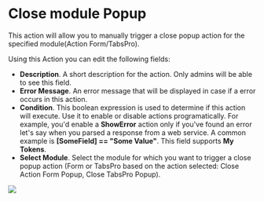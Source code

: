 # Close module Popup

This action will allow you to manually trigger a close popup action for the specified module\(Action Form/TabsPro\).

Using this Action you can edit the following fields:

* **Description**. A short description for the action. Only admins will be able to see this field.
* **Error Message**. An error message that will be displayed in case if a error occurs in this action.
* **Condition**. This boolean expression is used to determine if this action will execute. Use it to enable or disable actions programatically. For example, you'd enable a **ShowError** action only if you've found an error let's say when you parsed a response from a web service. A common example is **\[SomeField\] == "Some Value"**. This field supports **My Tokens**. 
* **Select Module**. Select the module for which you want to trigger a close popup action \(Form or TabsPro based on the action selected: Close Action Form Popup, Close TabsPro Popup\).

![](http://static.dnnsharp.com/documentation/close_module_popup.png)